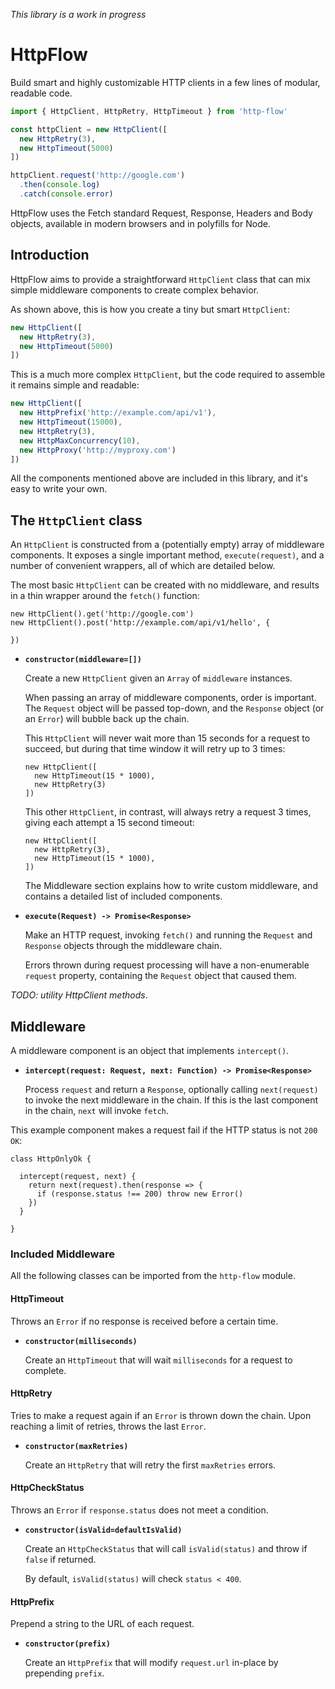 _This library is a work in progress_


# HttpFlow

Build smart and highly customizable HTTP clients in a few lines of modular,
readable code.

```javascript
import { HttpClient, HttpRetry, HttpTimeout } from 'http-flow'

const httpClient = new HttpClient([
  new HttpRetry(3),
  new HttpTimeout(5000)
])

httpClient.request('http://google.com')
  .then(console.log)
  .catch(console.error)
```

HttpFlow uses the Fetch standard Request, Response, Headers and Body objects, available
in modern browsers and in polyfills for Node.


## Introduction

HttpFlow aims to provide a straightforward `HttpClient` class that can mix
simple middleware components to create complex behavior.

As shown above, this is how you create a tiny but smart `HttpClient`:

```javascript
new HttpClient([
  new HttpRetry(3),
  new HttpTimeout(5000)
])
```

This is a much more complex `HttpClient`, but the code required to assemble it
remains simple and readable:

```javascript
new HttpClient([
  new HttpPrefix('http://example.com/api/v1'),
  new HttpTimeout(15000),
  new HttpRetry(3),
  new HttpMaxConcurrency(10),
  new HttpProxy('http://myproxy.com')
])
```

All the components mentioned above are included in this library, and it's easy
to write your own.


## The `HttpClient` class

An `HttpClient` is constructed from a (potentially empty) array of middleware
components. It exposes a single important method, `execute(request)`, and a number
of convenient wrappers, all of which are detailed below.

The most basic `HttpClient` can be created with no middleware, and results in a thin
wrapper around the `fetch()` function:

```
new HttpClient().get('http://google.com')
new HttpClient().post('http://example.com/api/v1/hello', {

})
```

- **`constructor(middleware=[])`**

    Create a new `HttpClient` given an `Array` of `middleware` instances.

    When passing an array of middleware components, order is important. The `Request`
    object will be passed top-down, and the `Response` object (or an `Error`) will
    bubble back up the chain.

    This `HttpClient` will never wait more than 15 seconds for a request to succeed,
    but during that time window it will retry up to 3 times:

    ```
    new HttpClient([
      new HttpTimeout(15 * 1000),
      new HttpRetry(3)
    ])
    ```

    This other `HttpClient`, in contrast, will always retry a request 3 times, giving
    each attempt a 15 second timeout:

    ```
    new HttpClient([
      new HttpRetry(3),
      new HttpTimeout(15 * 1000),
    ])
    ```

    The Middleware section explains how to write custom middleware, and contains
    a detailed list of included components.


- **`execute(Request) -> Promise<Response>`**

    Make an HTTP request, invoking `fetch()` and running the `Request` and `Response`
    objects through the middleware chain.

    Errors thrown during request processing will have a non-enumerable `request`
    property, containing the `Request` object that caused them.


_TODO: utility HttpClient methods_.


## Middleware

A middleware component is an object that implements `intercept()`.

- **`intercept(request: Request, next: Function) -> Promise<Response>`**

    Process `request` and return a `Response`, optionally calling `next(request)`
    to invoke the next middleware in the chain. If this is the last component
    in the chain, `next` will invoke `fetch`.


This example component makes a request fail if the HTTP status is not `200 OK`:

    class HttpOnlyOk {

      intercept(request, next) {
        return next(request).then(response => {
          if (response.status !== 200) throw new Error()
        })
      }

    }


### Included Middleware

All the following classes can be imported from the `http-flow` module.


#### HttpTimeout

Throws an `Error` if no response is received before a certain time.

- **`constructor(milliseconds)`**

    Create an `HttpTimeout` that will wait `milliseconds` for a request to complete.


#### HttpRetry

Tries to make a request again if an `Error` is thrown down the chain. Upon
reaching a limit of retries, throws the last `Error`.

- **`constructor(maxRetries)`**

    Create an `HttpRetry` that will retry the first `maxRetries` errors.


#### HttpCheckStatus

Throws an `Error` if `response.status` does not meet a condition.

- **`constructor(isValid=defaultIsValid)`**

    Create an `HttpCheckStatus` that will call `isValid(status)` and throw if
    `false` if returned.

    By default, `isValid(status)` will check `status < 400`.


#### HttpPrefix

Prepend a string to the URL of each request.

- **`constructor(prefix)`**

    Create an `HttpPrefix` that will modify `request.url` in-place by prepending
    `prefix`.
